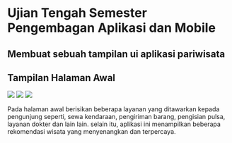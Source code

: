 # Ujian Tengah Semester Pengembagan Aplikasi dan Mobile

## Membuat sebuah tampilan ui aplikasi pariwisata

## Tampilan Halaman Awal
<image src="assets\images\1679475529773.jpg">
<image src="assets\images\1679475529621.jpg">
<image src="assets\images\1679475529698.jpg">

  Pada halaman awal berisikan beberapa layanan yang ditawarkan kepada pengunjung seperti, sewa kendaraan, pengiriman barang, pengisian pulsa, layanan dokter dan lain lain.
  selain itu, aplikasi ini menampilkan beberapa rekomendasi wisata yang menyenangkan dan terpercaya.


